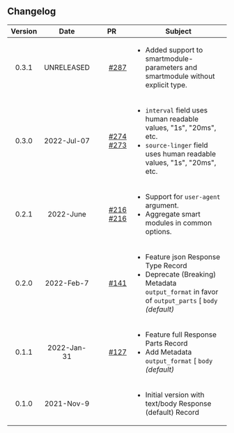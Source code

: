 ## Changelog

| Version | Date       | PR                                                               | Subject                                           |
|:-------:|:----------:|:----------------------------------------------------------------:| ------------------------------------------------- |
| 0.3.1 | UNRELEASED | <ul style='list-style-type:none'><li> [#287](https://github.com/infinyon/fluvio-connectors/pull/287) </li></ul> | <ul><li> Added support to smartmodule-parameters and smartmodule without explicit type. </li></ul> |
| 0.3.0 | 2022-Jul-07 | <ul style='list-style-type:none'><li> [#274](https://github.com/infinyon/fluvio-connectors/pull/274) </li><li> [#273](https://github.com/infinyon/fluvio-connectors/pull/273) </li></ul> | <ul><li> `interval` field uses human readable values, "1s", "20ms", etc. </li><li> `source-linger` field uses human readable values, "1s", "20ms", etc. </li></ul> |
| 0.2.1 | 2022-June | <ul style='list-style-type:none'><li> [#216](https://github.com/infinyon/fluvio-connectors/pull/216) </li><li> [#216](https://github.com/infinyon/fluvio-connectors/pull/216) </li></ul> | <ul><li> Support for `user-agent` argument. </li><li> Aggregate smart modules in common options. </li></ul> |
| 0.2.0 | 2022-Feb-7 | <ul style='list-style-type:none'><li> [#141](https://github.com/infinyon/fluvio-connectors/pull/141) </li></ul> | <ul><li> Feature json Response Type Record </li><li> Deprecate (Breaking) Metadata `output_format` in favor of `output_parts` [ `body` _(default)_ | `full` ] </li><li> Add Metadata `output_type` [ `text` _(default)_ | `json` ] </li></ul> |
| 0.1.1 | 2022-Jan-31 | <ul style='list-style-type:none'><li> [#127](https://github.com/infinyon/fluvio-connectors/pull/127) </li></ul> | <ul><li> Feature full Response Parts Record </li><li> Add Metadata `output_format` [ `body` _(default)_ | `full` ] _(Renamed to `output_type` in 0.2.0)_ </li></ul> |
| 0.1.0 | 2021-Nov-9 | <ul></ul> | <ul><li> Initial version with text/body Response (default) Record </li></ul> |
